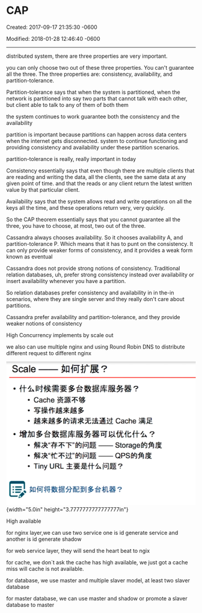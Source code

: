 # CAP

Created: 2017-09-17 21:35:30 -0600

Modified: 2018-01-28 12:46:40 -0600

---

distributed system, there are three properties are very important.

you can only choose two out of these three properties. You can't guarantee all the three. The three properties are: consistency, availability, and partition-tolerance.





Partition-tolerance says that when the system is partitioned, when the network is partitioned into say two parts that cannot talk with each other, but client able to talk to any of them of both them

the system continues to work guarantee both the consistency and the availability



partition is important because partitions can happen across data centers when the internet gets disconnected. system to continue functioning and providing consistency and availability under these partition scenarios.



partition-tolerance is really, really important in today







Consistency essentially says that even though there are multiple clients that are reading and writing the data, all the clients, see the same data at any given point of time. and that the reads or any client return the latest written value by that particular client.



Availability says that the system allows read and write operations on all the keys all the time, and these operations return very, very quickly.







So the CAP theorem essentially says that you cannot guarantee all the three, you have to choose, at most, two out of the three.





Cassandra always chooses availability. So it chooses availability A, and partition-tolerance P. Which means that it has to punt on the consistency. It can only provide weaker forms of consistency, and it provides a weak form known as eventual



Cassandra does not provide strong notions of consistency. Traditional relation databases, uh, prefer strong consistency instead over availability or insert availability whenever you have a partition.



So relation databases prefer consistency and availability in in the-in scenarios, where they are single server and they really don't care about partitions.



Cassandra prefer availability and partition-tolerance, and they provide weaker notions of consistency





High Concurrency implements by scale out

we also can use multiple nginx and using Round Robin DNS to distribute different request to different nginx



![Scale 一 一 如 何 扩 展 ？ · 什 么 时 候 需 要 多 台 数 据 库 服 务 器 ？ · Cache 资 源 不 够 · 写 操 作 越 来 越 多 ． 越 来 越 多 的 请 求 无 法 通 过 Cache 满 足 · 增 加 多 台 数 据 库 服 务 器 可 以 优 化 什 么 ？ ， 解 决 " 存 不 下 " 的 问 题 一 一 Storage 的 角 度 · 解 决 " 忙 不 过 " 的 问 题 ---QPS 的 角 度 · Tiny URL 主 要 是 什 么 问 题 ？ 如 何 将 数 据 分 配 到 多 台 机 器 ？ ](../media/Basic-CAP-image1.png){width="5.0in" height="3.7777777777777777in"}







High available

for nginx layer,we can use two service one is id generate service and another is id generate shadow



for web service layer, they will send the heart beat to ngix



for cache, we don`t ask the cache has high available, we just got a cache miss will cache is not available.



for database, we use master and multiple slaver model, at least two slaver database



for master database, we can use master and shadow or promote a slaver database to master





